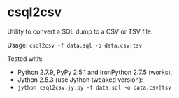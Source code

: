# csql2csv
Utility to convert a SQL dump to a CSV or TSV file.

Usage: `csql2csv -f data.sql -o data.csv|tsv`

Tested with:
* Python 2.7.9, PyPy 2.5.1 and IronPython 2.7.5 (works).
* Jython 2.5.3 (use Jython tweaked version): 
* `jython csql2csv.jy.py -f data.sql -o data.csv|tsv`
